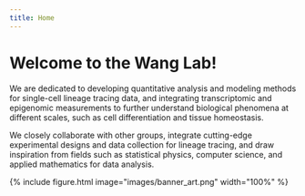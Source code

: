 ```yaml
---
title: Home
---
```


# Welcome to the Wang Lab!


 We are dedicated to developing quantitative analysis and modeling methods for single-cell lineage tracing data, and integrating transcriptomic and epigenomic measurements to further understand biological phenomena at different scales, such as cell differentiation and tissue homeostasis. 
 
 We closely collaborate with other groups, integrate cutting-edge experimental designs and data collection for lineage tracing, and draw inspiration from fields such as statistical physics, computer science, and applied mathematics for data analysis. 

 
 {%
  include figure.html
  image="images/banner_art.png"
  width="100%"
%}
